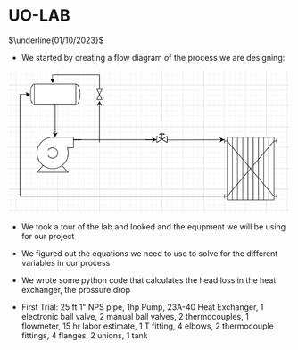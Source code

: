 # UO-LAB

$\underline{01/10/2023}$

* We started by creating a flow diagram of the process we are designing: 

<img width="547" alt="image" src="https://github.com/chrisakiki/UO-LAB/blob/main/Screenshot%202024-02-21%20163033.png">


* We took a tour of the lab and looked and the equpment we will be using for our project

* We figured out the equations we need to use to solve for the different variables in our process

* We wrote some python code that calculates the head loss in the heat exchanger, the prossure drop

* First Trial: 25 ft 1" NPS pipe, 1hp Pump, 23A-40 Heat Exchanger, 1 electronic ball valve, 2 manual ball valves, 2 thermocouples, 1 flowmeter, 15 hr labor estimate, 1 T fitting, 4 elbows, 2 thermocouple fittings, 4 flanges, 2 unions, 1 tank
